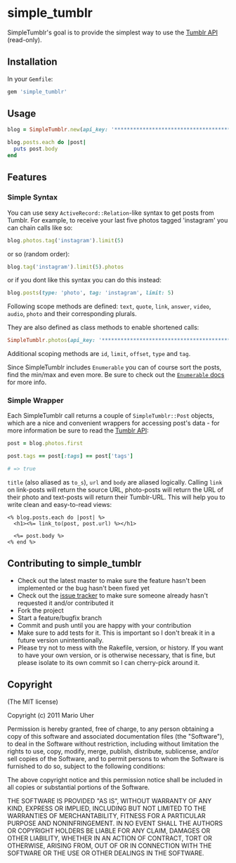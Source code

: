 # simple_tumblr

SimpleTumblr's goal is to provide the simplest way to use the [Tumblr API](http://www.tumblr.com/docs/en/api/v2) (read-only). 

## Installation

In your `Gemfile`:

```ruby
gem 'simple_tumblr'
```

## Usage

```ruby
blog = SimpleTumblr.new(api_key: '**************************************************', hostname: 'tumblr.mariouher.com')

blog.posts.each do |post|
  puts post.body
end
```

## Features

### Simple Syntax

You can use sexy `ActiveRecord::Relation`-like syntax to get posts from Tumblr. For example, to receive your last five photos tagged 'instagram' you can chain calls like so:

```ruby
blog.photos.tag('instagram').limit(5)
```

or so (random order):

```ruby
blog.tag('instagram').limit(5).photos
```

or if you dont like this syntax you can do this instead:

```ruby
blog.posts(type: 'photo', tag: 'instagram', limit: 5)
```

Following scope methods are defined: `text`, `quote`, `link`, `answer`, `video`, `audio`, `photo` and their corresponding plurals.

They are also defined as class methods to enable shortened calls:

```ruby
SimpleTumblr.photos(api_key: '**************************************************', hostname: 'tumblr.mariouher.com')
```

Additional scoping methods are `id`, `limit`, `offset`, `type` and `tag`.

Since SimpleTumblr includes `Enumerable` you can of course sort the posts, find the min/max and even more. Be sure to check out the 
[`Enumerable` docs](http://ruby-doc.org/core-1.9.3/Enumerable.html) for more info.
 
### Simple Wrapper

Each SimpleTumblr call returns a couple of `SimpleTumblr::Post` objects, which are a nice and convenient wrappers for accessing post's data - for more information be sure to read the [Tumblr API](http://www.tumblr.com/docs/en/api/v2):

```ruby
post = blog.photos.first

post.tags == post[:tags] == post['tags']

# => true
```

`title` (also aliased as `to_s`), `url` and `body` are aliased logically. Calling `link` on link-posts will return the source URL, photo-posts will return the URL of their photo and text-posts will return their Tumblr-URL. This will help you to write clean and easy-to-read views:

```erb
<% blog.posts.each do |post| %>
  <h1><%= link_to(post, post.url) %></h1>
  
  <%= post.body %>
<% end %>
```

## Contributing to simple_tumblr
 
* Check out the latest master to make sure the feature hasn't been implemented or the bug hasn't been fixed yet
* Check out the [issue tracker](https://github.com/haihappen/simple_tumblr/issues) to make sure someone already hasn't requested it and/or contributed it
* Fork the project
* Start a feature/bugfix branch
* Commit and push until you are happy with your contribution
* Make sure to add tests for it. This is important so I don't break it in a future version unintentionally.
* Please try not to mess with the Rakefile, version, or history. If you want to have your own version, or is otherwise necessary, that is fine, but please isolate to its own commit so I can cherry-pick around it.

## Copyright

(The MIT license)

Copyright (c) 2011 Mario Uher

Permission is hereby granted, free of charge, to any person obtaining
a copy of this software and associated documentation files (the
"Software"), to deal in the Software without restriction, including
without limitation the rights to use, copy, modify, merge, publish,
distribute, sublicense, and/or sell copies of the Software, and to
permit persons to whom the Software is furnished to do so, subject to
the following conditions:

The above copyright notice and this permission notice shall be
included in all copies or substantial portions of the Software.

THE SOFTWARE IS PROVIDED "AS IS", WITHOUT WARRANTY OF ANY KIND,
EXPRESS OR IMPLIED, INCLUDING BUT NOT LIMITED TO THE WARRANTIES OF
MERCHANTABILITY, FITNESS FOR A PARTICULAR PURPOSE AND
NONINFRINGEMENT. IN NO EVENT SHALL THE AUTHORS OR COPYRIGHT HOLDERS BE
LIABLE FOR ANY CLAIM, DAMAGES OR OTHER LIABILITY, WHETHER IN AN ACTION
OF CONTRACT, TORT OR OTHERWISE, ARISING FROM, OUT OF OR IN CONNECTION
WITH THE SOFTWARE OR THE USE OR OTHER DEALINGS IN THE SOFTWARE.